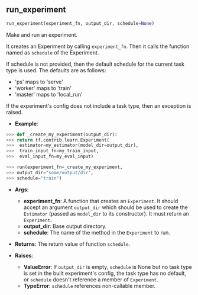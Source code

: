 ## run_experiment


```python
run_experiment(experiment_fn, output_dir, schedule=None)
```


Make and run an experiment.

It creates an Experiment by calling `experiment_fn`. Then it calls the
function named as `schedule` of the Experiment.

If schedule is not provided, then the default schedule for the current task
type is used. The defaults are as follows:

* 'ps' maps to 'serve'
* 'worker' maps to 'train'
* 'master' maps to 'local_run'

If the experiment's config does not include a task type, then an exception
is raised.

- __Example__:
```python
>>> def _create_my_experiment(output_dir):
>>> return tf.contrib.learn.Experiment(
>>>	 estimator=my_estimator(model_dir=output_dir),
>>>	 train_input_fn=my_train_input,
>>>	 eval_input_fn=my_eval_input)

>>> run(experiment_fn=_create_my_experiment,
>>> output_dir="some/output/dir",
>>> schedule="train")
```

- __Args__:
	- __experiment_fn__: A function that creates an `Experiment`. It should accept an
	  argument `output_dir` which should be used to create the `Estimator`
	  (passed as `model_dir` to its constructor). It must return an
	  `Experiment`.
	- __output_dir__: Base output directory.
	- __schedule__: The name of the  method in the `Experiment` to run.

- __Returns__:
	The return value of function `schedule`.

- __Raises__:
	- __ValueError__: If `output_dir` is empty, `schedule` is None but no task
	  type is set in the built experiment's config, the task type has no
	  default, or `schedule` doesn't reference a member of `Experiment`.
	- __TypeError__: `schedule` references non-callable member.
